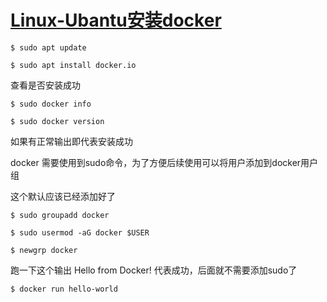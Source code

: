 # [Linux-Ubantu安装docker](https://docs.docker.com/engine/install/linux-postinstall/)

`$ sudo apt update`

`$ sudo apt install docker.io`

查看是否安装成功

`$ sudo docker info`

`$ sudo docker version`

如果有正常输出即代表安装成功

docker 需要使用到sudo命令，为了方便后续使用可以将用户添加到docker用户组

这个默认应该已经添加好了

`$ sudo groupadd docker`

`$ sudo usermod -aG docker $USER`

`$ newgrp docker`

跑一下这个输出 Hello from Docker! 代表成功，后面就不需要添加sudo了

`$ docker run hello-world`
